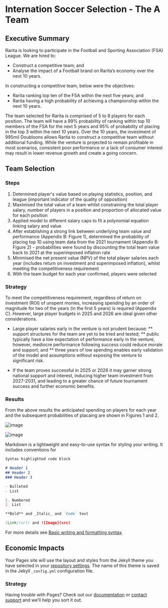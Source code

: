 # Internation Soccer Selection - The A Team

## Executive Summary

Rarita is looking to participate in the Football and Sporting Association (FSA) League. We are hired to:
*	Construct a competitive team; and
*	Analyse the impact of a Football brand on Rarita’s economy over the next 10 years.

In constructing a competitive team, below were the objectives:
*	Rarita ranking top ten of the FSA within the next five years; and
*	Rarita having a high probability of achieving a championship within the next 10 years.

The team selected for Rarita is comprised of 5 to 8 players for each position. The team will have a 99% probability of ranking within top 10 members of the FSA for the next 5 years and 95% of probability of placing in the top 3 within the next 10 years.
Over the 10 years, the investment of 995mil Doubloons allows Rarita to construct a competitive team without additional funding. While the venture is projected to remain profitable in most scenarios, consistent poor performance or a lack of consumer interest may result in lower revenue growth and create a going concern. 


## Team Selection

###	Steps
1.	Determined player's value based on playing statistics, position, and league (important indicator of the quality of opposition)
2.	Maximised the total value of a team whilst constraining the total player salary, number of players in a position and proportion of allocated value for each position
3.	Applied model to different salary caps to fit a polynomial equation linking salary and value
4.	After establishing a strong link between underlying team value and performance (Appendix B: Figure 1), determined the probability of placing top 10 using team data from the 2021 tournament (Appendix B: Figure 2) - probabilities were found by discounting the total team value back to 2021 at the superimposed inflation rate
5. Minimised the net present value (NPV) of the total player salaries each year (includes return on investment and superimposed inflation), whilst meeting the competitiveness requirement
6.	With the team budget for each year confirmed, players were selected

### Strategy

To meet the competitiveness requirement, regardless of return on investment (ROI) of unspent monies, increasing spending by an order of magnitude for two of the years (in the first 5 years) is required (Appendix C). However, large player budgets in 2025 and 2026 are ideal given other considerations. 

*	Large player salaries early in the venture is not prudent because:
**	support structures for the team are yet to be tried and tested;
**	public typically have a low expectation of performance early in the venture, however, mediocre performance following success could reduce morale and support; and
**	three years of low spending enables early validation of the model and assumptions without exposing the venture to significant risk.

*	If the team proves successful in 2025 or 2026 it may garner strong national support and interest, inducing higher team investment from 2027-2031, and leading to a greater chance of future tournament success and further economic benefits.

### Results 

From the above results the anticipated spending on players for each year and the subsequent probabilities of placaing are shown in Figures 1 and 2.

![image](https://user-images.githubusercontent.com/103296443/162554195-dc78af20-d76d-489f-859b-3db8396472e9.png)

![image](https://user-images.githubusercontent.com/103296443/162554051-aff1b08b-9bd2-44af-8d5d-280a76768fa8.png)



Markdown is a lightweight and easy-to-use syntax for styling your writing. It includes conventions for

```markdown
Syntax highlighted code block

# Header 1
## Header 2
### Header 3

- Bulleted
- List

1. Numbered
2. List

**Bold** and _Italic_ and `Code` text

[Link](url) and ![Image](src)
```

For more details see [Basic writing and formatting syntax](https://docs.github.com/en/github/writing-on-github/getting-started-with-writing-and-formatting-on-github/basic-writing-and-formatting-syntax).

## Economic Impacts

Your Pages site will use the layout and styles from the Jekyll theme you have selected in your [repository settings](https://github.com/segz6478/Soccer-Selection-A-Team/settings/pages). The name of this theme is saved in the Jekyll `_config.yml` configuration file.

### Strategy

Having trouble with Pages? Check out our [documentation](https://docs.github.com/categories/github-pages-basics/) or [contact support](https://support.github.com/contact) and we’ll help you sort it out.
